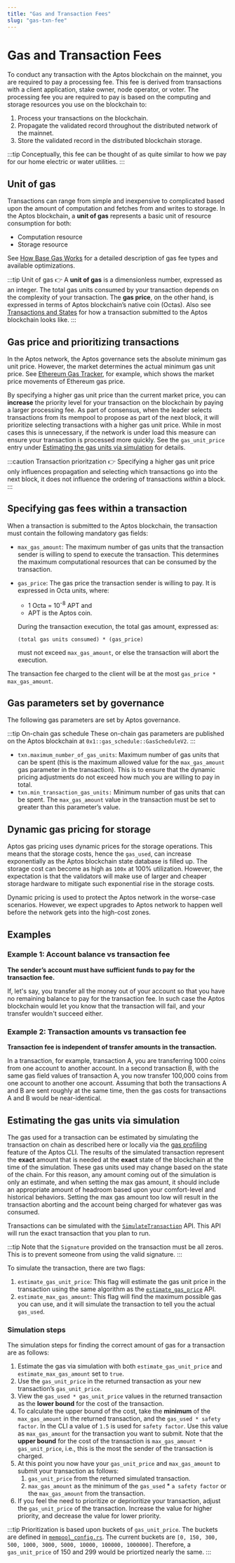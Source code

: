 ```yaml
---
title: "Gas and Transaction Fees"
slug: "gas-txn-fee"
---
```


# Gas and Transaction Fees

To conduct any transaction with the Aptos blockchain on the mainnet, you are required to pay a processing fee. This fee is derived from transactions with a client application, stake owner, node operator, or voter. The processing fee you are required to pay is based on the computing and storage resources you use on the blockchain to:

1. Process your transactions on the blockchain.
1. Propagate the validated record throughout the distributed network of the mainnet.
1. Store the validated record in the distributed blockchain storage.  

:::tip 
Conceptually, this fee can be thought of as quite similar to how we pay for our home electric or water utilities.
:::
 
## Unit of gas

Transactions can range from simple and inexpensive to complicated based upon the amount of computation and fetches from and writes to storage. In the Aptos blockchain, a **unit of gas** represents a basic unit of resource consumption for both:

- Computation resource
- Storage resource

See [How Base Gas Works](./base-gas.md) for a detailed description of gas fee types and available optimizations.

:::tip Unit of gas
👉 A **unit of gas** is a dimensionless number, expressed as an integer. The total gas units consumed by your transaction depends on the complexity of your transaction. The **gas price**, on the other hand, is expressed in terms of Aptos blockchain’s native coin (Octas). Also see [Transactions and States](txns-states.md) for how a transaction submitted to the Aptos blockchain looks like.
:::

## Gas price and prioritizing transactions

In the Aptos network, the Aptos governance sets the absolute minimum gas unit price. However, the market determines the actual minimum gas unit price. See [Ethereum Gas Tracker](https://etherscan.io/gastracker), for example, which shows the market price movements of Ethereum gas price.

By specifying a higher gas unit price than the current market price, you can **increase** the priority level for your transaction on the blockchain by paying a larger processing fee. As part of consensus, when the leader selects transactions from its mempool to propose as part of the next block, it will prioritize selecting transactions with a higher gas unit price. While in most cases this is unnecessary, if the network is under load this measure can ensure your transaction is processed more quickly. See the `gas_unit_price` entry under [Estimating the gas units via simulation](#estimating-the-gas-units-via-simulation) for details.

:::caution Transaction prioritzation
👉 Specifying a higher gas unit price only influences propagation and selecting which transactions go into the next block, it does not influence the ordering of transactions _within_ a block.
:::

## Specifying gas fees within a transaction

When a transaction is submitted to the Aptos blockchain, the transaction must contain the following mandatory gas fields:

- `max_gas_amount`: The maximum number of gas units that the transaction sender is willing to spend to execute the transaction. This determines the maximum computational resources that can be consumed by the transaction.
- `gas_price`: The gas price the transaction sender is willing to pay. It is expressed in Octa units, where:
    - 1 Octa = 10<sup>-8</sup> APT and 
    - APT is the Aptos coin. 
  
  During the transaction execution, the total gas amount, expressed as:
  ```
  (total gas units consumed) * (gas_price)
  ```
  must not exceed `max_gas_amount`, or else the transaction will abort the execution.

The transaction fee charged to the client will be at the most `gas_price * max_gas_amount`.

## Gas parameters set by governance

The following gas parameters are set by Aptos governance. 

:::tip On-chain gas schedule
These on-chain gas parameters are published on the Aptos blockchain at `0x1::gas_schedule::GasScheduleV2`.
:::

- `txn.maximum_number_of_gas_units`: Maximum number of gas units that can be spent (this is the maximum allowed value for the `max_gas_amount` gas parameter in the transaction). This is to ensure that the dynamic pricing adjustments do not exceed how much you are willing to pay in total.
- `txn.min_transaction_gas_units:` Minimum number of gas units that can be spent. The `max_gas_amount` value in the transaction must be set to greater than this parameter’s value. 

## Dynamic gas pricing for storage

Aptos gas pricing uses dynamic prices for the storage operations. This means that the storage costs, hence the `gas_used`, can increase exponentially as the Aptos blockchain state database is filled up. The storage cost can become as high as `100x` at 100% utilization. However, the expectation is that the validators will make use of larger and cheaper storage hardware to mitigate such exponential rise in the storage costs. 

Dynamic pricing is used to protect the Aptos network in the worse-case scenarios. However, we expect upgrades to Aptos network to happen well before the network gets into the high-cost zones.

## Examples

### Example 1: Account balance vs transaction fee

**The sender’s account must have sufficient funds to pay for the transaction fee.**

If, let's say, you transfer all the money out of your account so that you have no remaining balance to pay for the transaction fee. In such case the Aptos blockchain would let you know that the transaction will fail, and your transfer wouldn't succeed either.

### Example 2: Transaction amounts vs transaction fee

**Transaction fee is independent of transfer amounts in the transaction.**

In a transaction, for example, transaction A, you are transferring 1000 coins from one account to another account. In a second transaction B, with the same gas field values of transaction A, you now transfer 100,000 coins from one account to another one account. Assuming that both the transactions A and B are sent roughly at the same time, then the gas costs for transactions A and B would be near-identical.

## Estimating the gas units via simulation

The gas used for a transaction can be estimated by simulating the transaction on chain as described here or locally via the [gas profiling](../cli-tools/aptos-cli-tool/use-aptos-cli.md#profiling-gas-use) feature of the Aptos CLI. The results of the simulated transaction represent the **exact** amount that is needed at the **exact** state of the blockchain at the time of the simulation. These gas units used may change based on the state of the chain.  For this reason, any amount coming out of the simulation is only an estimate, and when setting the max gas amount, it should include an appropriate amount of headroom based upon your comfort-level and historical behaviors. Setting the max gas amount too low will result in the transaction aborting and the account being charged for whatever gas was consumed.

Transactions can be simulated with the [`SimulateTransaction`](https://fullnode.devnet.aptoslabs.com/v1/spec#/operations/simulate_transaction) API. This API will run the exact transaction that you plan to run.  

:::tip
Note that the `Signature` provided on the transaction must be all zeros. This is to prevent someone from using the valid signature.
:::

To simulate the transaction, there are two flags:

1. `estimate_gas_unit_price`: This flag will estimate the gas unit price in the transaction using the same algorithm as the [`estimate_gas_price`](https://fullnode.devnet.aptoslabs.com/v1/spec#/operations/estimate_gas_price) API.
2. `estimate_max_gas_amount`: This flag will find the maximum possible gas you can use, and it will simulate the transaction to tell you the actual `gas_used`.

### Simulation steps

The simulation steps for finding the correct amount of gas for a transaction are as follows:

1. Estimate the gas via simulation with both `estimate_gas_unit_price` and `estimate_max_gas_amount` set to `true`.
2. Use the `gas_unit_price` in the returned transaction as your new transaction’s `gas_unit_price`.
3. View the `gas_used * gas_unit_price` values in the returned transaction as the **lower bound** for the cost of the transaction.
4. To calculate the upper bound of the cost, take the **minimum** of the `max_gas_amount` in the returned transaction, and the `gas_used * safety factor`. In the CLI a value of `1.5` is used for `safety factor`. Use this value as `max_gas_amount` for the transaction you want to submit. Note that the **upper bound** for the cost of the transaction is `max_gas_amount * gas_unit_price`, i.e., this is the most the sender of the transaction is charged.
5. At this point you now have your `gas_unit_price` and `max_gas_amount` to submit your transaction as follows:
    1. `gas_unit_price` from the returned simulated transaction.
    2. `max_gas_amount` as the minimum of the `gas_used` * `a safety factor` or the `max_gas_amount` from the transaction.
6. If you feel the need to prioritize or deprioritize your transaction, adjust the `gas_unit_price` of the transaction. Increase the value for higher priority, and decrease the value for lower priority.

:::tip
Prioritization is based upon buckets of `gas_unit_price`. The buckets are defined in [`mempool_config.rs`](https://github.com/aptos-labs/aptos-core/blob/30b385bf38d3dc8c4e8ee0ff045bc5d0d2f67a85/config/src/config/mempool_config.rs#L8). The current buckets are `[0, 150, 300, 500, 1000, 3000, 5000, 10000, 100000, 1000000]`. Therefore, a `gas_unit_price` of 150 and 299 would be priortized nearly the same.
:::

